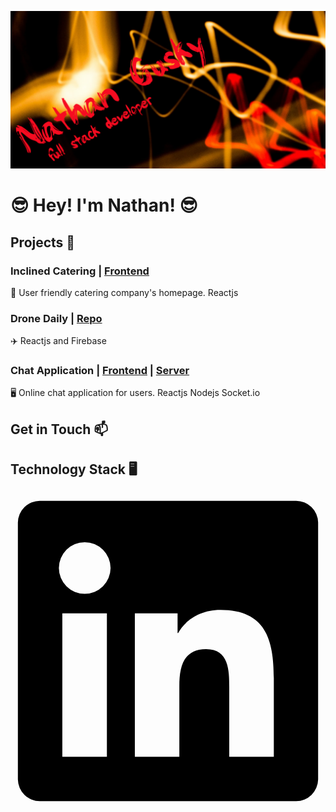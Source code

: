 ![](https://github.com/Guskyn13/Guskyn13/blob/main/bannerFinal.png)

# 😎 **Hey! I'm Nathan!** 😎


## Projects :art:
### Inclined Catering | [Frontend](github.com/Guskyn13/inclined-catering)

🌮 User friendly catering company's homepage. Reactjs

### Drone Daily | [Repo](github.com/Guskyn13/DroneDaily)

✈️ Reactjs and Firebase


### Chat Application | [Frontend](https://github.com/Guskyn13/socket.io_chatApp/tree/main/frontend/socket-chat-app) | [Server](https://github.com/Guskyn13/socket.io_chatApp/tree/main/server)

🖥️ Online chat application for users. Reactjs Nodejs Socket.io


## Get in Touch 📫




## Technology Stack 🖥️

<svg viewBox="0 0 128 128">
<path d="M116 3H12a8.91 8.91 0 00-9 8.8v104.42a8.91 8.91 0 009 8.78h104a8.93 8.93 0 009-8.81V11.77A8.93 8.93 0 00116 3zM39.17 107H21.06V48.73h18.11zm-9-66.21a10.5 10.5 0 1110.49-10.5 10.5 10.5 0 01-10.54 10.48zM107 107H88.89V78.65c0-6.75-.12-15.44-9.41-15.44s-10.87 7.36-10.87 15V107H50.53V48.73h17.36v8h.24c2.42-4.58 8.32-9.41 17.13-9.41C103.6 47.28 107 59.35 107 75z"></path>
</svg>


<!--
**Guskyn13/Guskyn13** is a ✨ _special_ ✨ repository because its `README.md` (this file) appears on your GitHub profile.

Here are some ideas to get you started:

- 🔭 I’m currently working on ...
- 🌱 I’m currently learning ...
- 👯 I’m looking to collaborate on ...
- 🤔 I’m looking for help with ...
- 💬 Ask me about ...
- 📫 How to reach me: ...
- 😄 Pronouns: ...
- ⚡ Fun fact: ...
-->
